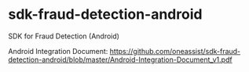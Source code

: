 # sdk-fraud-detection-android
SDK for Fraud Detection (Android)

Android Integration Document: https://github.com/oneassist/sdk-fraud-detection-android/blob/master/Android-Integration-Document_v1.pdf
